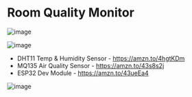 # Room Quality Monitor

![image](https://github.com/user-attachments/assets/f5224b81-8b4c-4583-9963-32ef2fa9c76a)

![image](https://github.com/user-attachments/assets/240ee732-0958-4fb2-b8f1-47359c34005d)

* DHT11 Temp & Humidity Sensor - https://amzn.to/4hgtKDm
* MQ135 Air Quality Sensor - https://amzn.to/43s8s2j
* ESP32 Dev Module - https://amzn.to/43ueEa4 

![image](https://github.com/user-attachments/assets/b02c8a53-51ee-4ba1-b5bf-d58bac7440b0)

